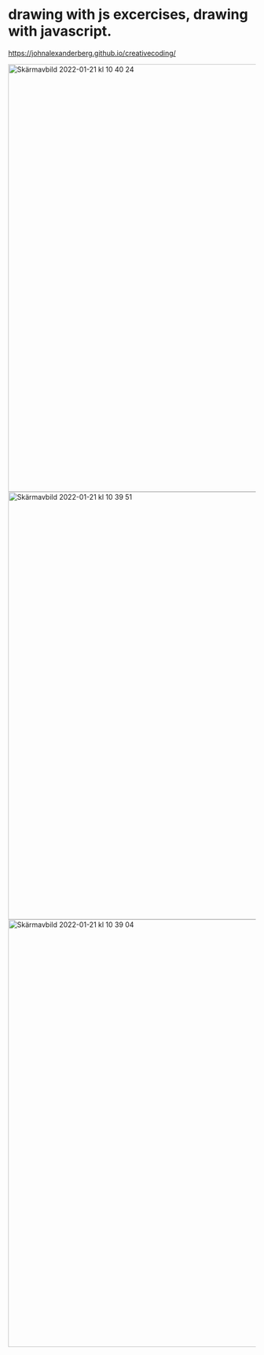 # drawing with js excercises, drawing with javascript.


https://johnalexanderberg.github.io/creativecoding/

<img width="868" alt="Skärmavbild 2022-01-21 kl  10 40 24" src="https://user-images.githubusercontent.com/72527002/150504103-cefb2fc0-246e-4709-b37b-9f7fabb0e806.png">
<img width="868" alt="Skärmavbild 2022-01-21 kl  10 39 51" src="https://user-images.githubusercontent.com/72527002/150504114-e7d13138-e12f-49a4-95d4-9809e92f4c56.png">
<img width="868" alt="Skärmavbild 2022-01-21 kl  10 39 04" src="https://user-images.githubusercontent.com/72527002/150504129-6da511db-2fcb-4f80-bef9-41ea5b5bf42d.png">

